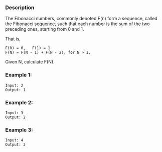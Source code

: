 ### Description

The Fibonacci numbers, commonly denoted F(n) form a sequence, called the Fibonacci sequence, such that each number is the sum of the two preceding ones, starting from 0 and 1.

That is,

```
F(0) = 0,   F(1) = 1
F(N) = F(N - 1) + F(N - 2), for N > 1.
```

Given N, calculate F(N).

### Example 1:

```
Input: 2
Output: 1
```

### Example 2:

```
Input: 3
Output: 2
```

### Example 3:

```
Input: 4
Output: 3
```
